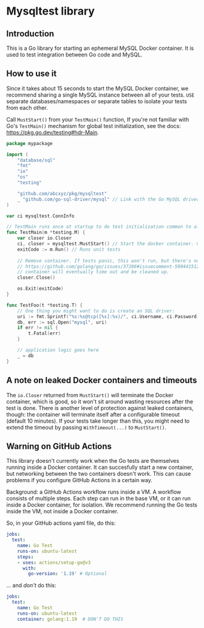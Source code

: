 # Mysqltest library

## Introduction

This is a Go library for starting an ephemeral MySQL Docker container. It is used to test
integration between Go code and MySQL.

## How to use it

Since it takes about 15 seconds to start the MySQL Docker container, we recommend sharing a single
MySQL instance between all of your tests. `USE` separate databases/namespaces or separate tables to
isolate your tests from each other.

Call `MustStart()` from your `TestMain()` function, If you're not familiar with Go's `TestMain()`
mechanism for global test initialization, see the docs: https://pkg.go.dev/testing#hdr-Main.

```go
package mypackage

import (
    "database/sql"
    "fmt"
    "io"
    "os"
    "testing"

    "github.com/abcxyz/pkg/mysqltest"
    _ "github.com/go-sql-driver/mysql" // Link with the Go MySQL driver
)

var ci mysqltest.ConnInfo

// TestMain runs once at startup to do test initialization common to all tests.
func TestMain(m *testing.M) {
    var closer io.Closer
    ci, closer = mysqltest.MustStart() // Start the docker container. Can also pass options.
    exitCode := m.Run() // Runs unit tests
    
    // Remove container. If tests panic, this won't run, but there's nothing we can do about that:
    // https://github.com/golang/go/issues/37206#issuecomment-590441512. In that case, then the
    // container will eventually time out and be cleaned up.
    closer.Close()

    os.Exit(exitCode)
}

func TestFoo(t *testing.T) {
    // One thing you might want to do is create an SQL driver:
    uri := fmt.Sprintf("%s:%s@tcp([%s]:%s)/", ci.Username, ci.Password, ci.Hostname, ci.Port)
    db, err := sql.Open("mysql", uri)
    if err != nil {
        t.Fatal(err)
    }

    // application logic goes here
    _ = db
}
```

## A note on leaked Docker containers and timeouts

The `io.Closer` returned from `MustStart()` will terminate the Docker container, which is good, so
it won't sit around wasting resources after the test is done. There is another level of protection
against leaked containers, though: the container will terminate itself after a configurable timeout
(default 10 minutes). If your tests take longer than this, you might need to extend the timeout by
passing `WithTimeout(...)` to `MustStart()`.

## Warning on GitHub Actions

This library doesn't currently work when the Go tests are themselves running inside a Docker
container. It can succesfully start a new container, but networking between the two containers
doesn't work. This can cause problems if you configure GitHub Actions in a certain way.

Background: a GitHub Actions workflow runs inside a VM. A workflow consists of multiple steps. Each
step can run in the base VM, or it can run inside a Docker container, for isolation. We recommend running the Go tests inside the VM, not inside a Docker container.

So, in your GitHub actions yaml file, do this:

```yaml
jobs:
  test:
    name: Go Test
    runs-on: ubuntu-latest
    steps:
    - uses: actions/setup-go@v3
      with:
        go-version: '1.19' # Optional
```

... and *don't* do this:

```yaml
jobs:
  test:
    name: Go Test
    runs-on: ubuntu-latest
    container: golang:1.19  # DON'T DO THIS
```

